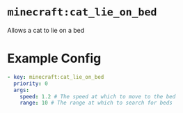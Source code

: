 # `minecraft:cat_lie_on_bed`

Allows a cat to lie on a bed

# Example Config
```yaml
- key: minecraft:cat_lie_on_bed
  priority: 0
  args:
    speed: 1.2 # The speed at which to move to the bed
    range: 10 # The range at which to search for beds
```